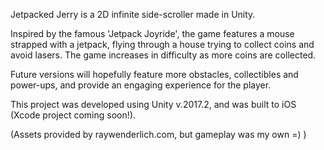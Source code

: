 Jetpacked Jerry is a 2D infinite side-scroller made in Unity.

Inspired by the famous 'Jetpack Joyride', the game features a mouse strapped with a jetpack, flying through a house trying to collect
coins and avoid lasers. The game increases in difficulty as more coins are collected.

Future versions will hopefully feature more obstacles, collectibles and power-ups, and provide an engaging experience for the player.

This project was developed using Unity v.2017.2, and was built to iOS (Xcode project coming soon!).

(Assets provided by raywenderlich.com, but gameplay was my own =) )
